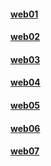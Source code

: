 #### [web01](/web/web01.md)

#### [web02](/web/web02.md)

#### [web03](/web/web03.md)

#### [web04](/web/web04.md)

#### [web05](/web/web05.md)

#### [web06](/web/web06.md)

#### [web07](/web/web07.md)
